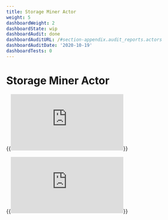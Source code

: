 ```yaml
---
title: Storage Miner Actor
weight: 5
dashboardWeight: 2
dashboardState: wip
dashboardAudit: done
dashboardAuditURL: /#section-appendix.audit_reports.actors
dashboardAuditDate: '2020-10-19'
dashboardTests: 0
---
```


# Storage Miner Actor


{{<embed src="https://github.com/filecoin-project/specs-actors/blob/master/actors/builtin/miner/miner_state.go"  lang="go" symbol="State" title="Storage Miner Actor State">}}

{{<embed src="https://github.com/filecoin-project/specs-actors/blob/master/actors/builtin/miner/miner_actor.go"  lang="go" title="Storage Miner Actor">}}
